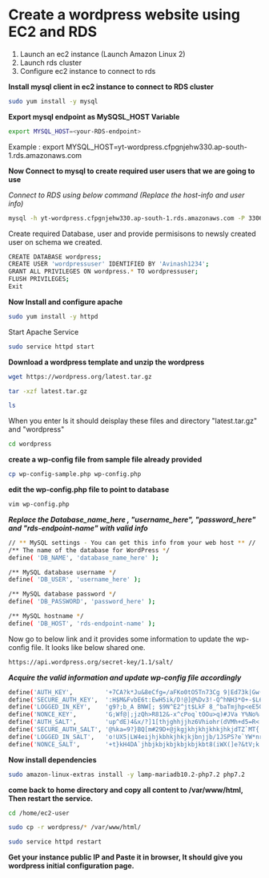 # Create a wordpress website using EC2 and RDS

1. Launch an ec2 instance (Launch Amazon Linux 2)
2. Launch rds cluster 
3. Configure ec2 instance to connect to rds


**Install mysql client in ec2 instance to connect to RDS cluster**

```bash
sudo yum install -y mysql
```

**Export mysql endpoint as MySQSL_HOST Variable**

```bash
export MYSQL_HOST=<your-RDS-endpoint>
```

Example : export MYSQL_HOST=yt-wordpress.cfpgnjehw330.ap-south-1.rds.amazonaws.com


**Now Connect to mysql to create required user users that we are going to use**

*Connect to RDS using below command (Replace the host-info and user info)*

```bash
mysql -h yt-wordpress.cfpgnjehw330.ap-south-1.rds.amazonaws.com -P 3306 -u admin -p
```

Create required Database, user and provide permisisons to newsly created user on schema we created.

```bash
CREATE DATABASE wordpress;
CREATE USER 'wordpressuser' IDENTIFIED BY 'Avinash1234';
GRANT ALL PRIVILEGES ON wordpress.* TO wordpressuser;
FLUSH PRIVILEGES;
Exit
```

**Now Install and configure apache**

```bash
sudo yum install -y httpd
```
Start Apache Service

```bash
sudo service httpd start
```

**Download a wordpress template and unzip the wordpress**

```bash
wget https://wordpress.org/latest.tar.gz
```

```bash
tar -xzf latest.tar.gz
```

```bash
ls
```

When you enter ls it should deisplay these files and directory "latest.tar.gz" and "wordpress"

```bash
cd wordpress
```

**create a wp-config file from sample file already provided**

```bash
cp wp-config-sample.php wp-config.php
```

**edit the wp-config.php file to point to database**

```bash
vim wp-config.php
```

***Replace the Database_name_here , "username_here", "password_here" and "rds-endpoint-name" with valid info***

```bash
// ** MySQL settings - You can get this info from your web host ** //
/** The name of the database for WordPress */
define( 'DB_NAME', 'database_name_here' );

/** MySQL database username */
define( 'DB_USER', 'username_here' );

/** MySQL database password */
define( 'DB_PASSWORD', 'password_here' );

/** MySQL hostname */
define( 'DB_HOST', 'rds-endpoint-name' );
```


Now go to below link and it provides some information to update the wp-config file. It looks like below shared one.

```bash
https://api.wordpress.org/secret-key/1.1/salt/
```

***Acquire the valid information and update wp-config file accordingly***

```bash
define('AUTH_KEY',         '+7CA?k*Ju&8eCfg=/aFKo0tO5Tn73Cg 9|Ed73k|Gw(3^');
define('SECURE_AUTH_KEY',  ':H$M&FvbE6t:EwH5ik/D!@]@%Dv3!-Q^hNH3*O+-$L6c*|');
define('LOGGED_IN_KEY',    'g9?;b_A BNW[; $9N^E2^jt$LkF 8_^baTmjhp<eE5GUd');
define('NONCE_KEY',        'G;Wf@|;jzQh>R812&-x^cPoq`tOOu>q)#JVa Y%No%.JpZ[');
define('AUTH_SALT',        'up^dE)4&x/?]1[thjghhjjhz6Vhiohr(dVMh+d5=R<.l_#l');
define('SECURE_AUTH_SALT', '@%ka=9?}BQ[m#29D+@jkgjkhjkhjkhkjhkjdTZ`MT{|fypE~');
define('LOGGED_IN_SALT',   'o!UX5|LW4eijhjkbhkjhkjkjbnjjb/1JSPS?e`YW*nrWb|FG ');
define('NONCE_SALT',       '+t}kH4DA`jhbjkbjkbjkbjkbjkbt8(iWX(]e?&tV;k:>|)IoE');
```

**Now install dependencies**

```bash
sudo amazon-linux-extras install -y lamp-mariadb10.2-php7.2 php7.2
```

**come back to home directory and copy all content to /var/www/html, Then restart the service.**

```bash
cd /home/ec2-user
```

```bash
sudo cp -r wordpress/* /var/www/html/
```
```bash
sudo service httpd restart
```

**Get your instance public IP and Paste it in browser, It should give you wordpress initial configuration page.** 
